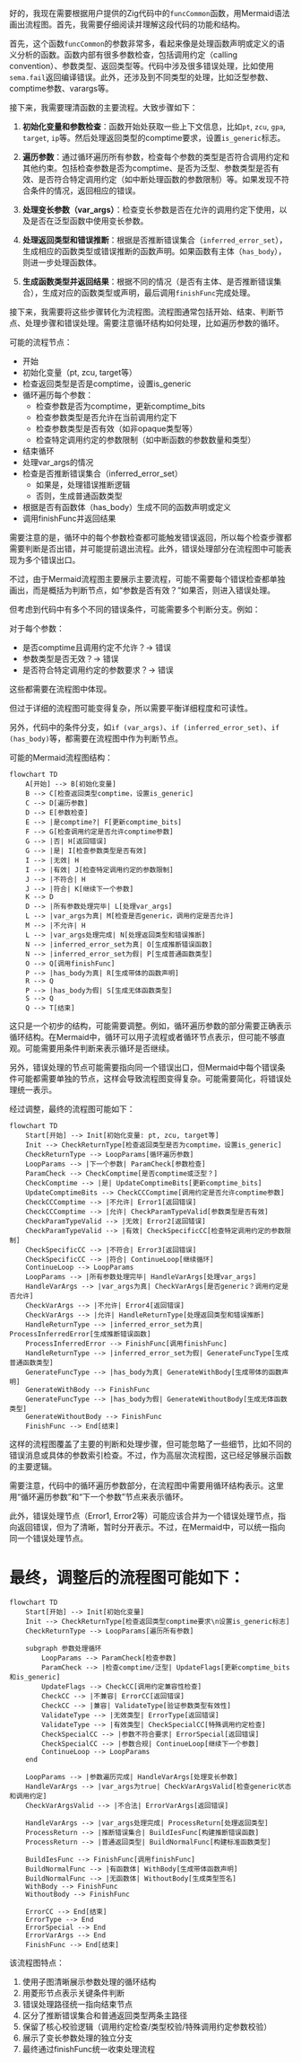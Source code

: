 好的，我现在需要根据用户提供的Zig代码中的`funcCommon`函数，用Mermaid语法画出流程图。首先，我需要仔细阅读并理解这段代码的功能和结构。

首先，这个函数`funcCommon`的参数非常多，看起来像是处理函数声明或定义的语义分析的函数。函数内部有很多参数检查，包括调用约定（calling convention）、参数类型、返回类型等。代码中涉及很多错误处理，比如使用`sema.fail`返回编译错误。此外，还涉及到不同类型的处理，比如泛型参数、comptime参数、varargs等。

接下来，我需要理清函数的主要流程。大致步骤如下：

1. **初始化变量和参数检查**：函数开始处获取一些上下文信息，比如`pt`, `zcu`, `gpa`, `target`, `ip`等。然后处理返回类型的comptime要求，设置`is_generic`标志。

2. **遍历参数**：通过循环遍历所有参数，检查每个参数的类型是否符合调用约定和其他约束。包括检查参数是否为comptime、是否为泛型、参数类型是否有效、是否符合特定调用约定（如中断处理函数的参数限制）等。如果发现不符合条件的情况，返回相应的错误。

3. **处理变长参数（var_args）**：检查变长参数是否在允许的调用约定下使用，以及是否在泛型函数中使用变长参数。

4. **处理返回类型和错误推断**：根据是否推断错误集合（`inferred_error_set`），生成相应的函数类型或错误推断的函数声明。如果函数有主体（`has_body`），则进一步处理函数体。

5. **生成函数类型并返回结果**：根据不同的情况（是否有主体、是否推断错误集合），生成对应的函数类型或声明，最后调用`finishFunc`完成处理。

接下来，我需要将这些步骤转化为流程图。流程图通常包括开始、结束、判断节点、处理步骤和错误处理。需要注意循环结构如何处理，比如遍历参数的循环。

可能的流程节点：

- 开始
- 初始化变量（pt, zcu, target等）
- 检查返回类型是否是comptime，设置is_generic
- 循环遍历每个参数：
  - 检查参数是否为comptime，更新comptime_bits
  - 检查参数类型是否允许在当前调用约定下
  - 检查参数类型是否有效（如非opaque类型等）
  - 检查特定调用约定的参数限制（如中断函数的参数数量和类型）
- 结束循环
- 处理var_args的情况
- 检查是否推断错误集合（inferred_error_set）
  - 如果是，处理错误推断逻辑
  - 否则，生成普通函数类型
- 根据是否有函数体（has_body）生成不同的函数声明或定义
- 调用finishFunc并返回结果

需要注意的是，循环中的每个参数检查都可能触发错误返回，所以每个检查步骤都需要判断是否出错，并可能提前退出流程。此外，错误处理部分在流程图中可能表现为多个错误出口。

不过，由于Mermaid流程图主要展示主要流程，可能不需要每个错误检查都单独画出，而是概括为判断节点，如“参数是否有效？”如果否，则进入错误处理。

但考虑到代码中有多个不同的错误条件，可能需要多个判断分支。例如：

对于每个参数：
- 是否comptime且调用约定不允许？→ 错误
- 参数类型是否无效？→ 错误
- 是否符合特定调用约定的参数要求？→ 错误

这些都需要在流程图中体现。

但过于详细的流程图可能变得复杂，所以需要平衡详细程度和可读性。

另外，代码中的条件分支，如`if (var_args)`、`if (inferred_error_set)`、`if (has_body)`等，都需要在流程图中作为判断节点。

可能的Mermaid流程图结构：

```mermaid
flowchart TD
    A[开始] --> B[初始化变量]
    B --> C[检查返回类型comptime，设置is_generic]
    C --> D[遍历参数]
    D --> E[参数检查]
    E --> |是comptime?| F[更新comptime_bits]
    F --> G[检查调用约定是否允许comptime参数]
    G --> |否| H[返回错误]
    G --> |是| I[检查参数类型是否有效]
    I --> |无效| H
    I --> |有效| J[检查特定调用约定的参数限制]
    J --> |不符合| H
    J --> |符合| K[继续下一个参数]
    K --> D
    D --> |所有参数处理完毕| L[处理var_args]
    L --> |var_args为真| M[检查是否generic，调用约定是否允许]
    M --> |不允许| H
    L --> |var_args处理完成| N[处理返回类型和错误推断]
    N --> |inferred_error_set为真| O[生成推断错误函数]
    N --> |inferred_error_set为假| P[生成普通函数类型]
    O --> Q[调用finishFunc]
    P --> |has_body为真| R[生成带体的函数声明]
    R --> Q
    P --> |has_body为假| S[生成无体函数类型]
    S --> Q
    Q --> T[结束]
```

这只是一个初步的结构，可能需要调整。例如，循环遍历参数的部分需要正确表示循环结构。在Mermaid中，循环可以用子流程或者循环节点表示，但可能不够直观。可能需要用条件判断来表示循环是否继续。

另外，错误处理的节点可能需要指向同一个错误出口，但Mermaid中每个错误条件可能都需要单独的节点，这样会导致流程图变得复杂。可能需要简化，将错误处理统一表示。

经过调整，最终的流程图可能如下：

```mermaid
flowchart TD
    Start[开始] --> Init[初始化变量: pt, zcu, target等]
    Init --> CheckReturnType[检查返回类型是否为comptime，设置is_generic]
    CheckReturnType --> LoopParams[循环遍历参数]
    LoopParams --> |下一个参数| ParamCheck[参数检查]
    ParamCheck --> CheckComptime[是否comptime或泛型？]
    CheckComptime --> |是| UpdateComptimeBits[更新comptime_bits]
    UpdateComptimeBits --> CheckCCComptime[调用约定是否允许comptime参数]
    CheckCCComptime --> |不允许| Error1[返回错误]
    CheckCCComptime --> |允许| CheckParamTypeValid[参数类型是否有效]
    CheckParamTypeValid --> |无效| Error2[返回错误]
    CheckParamTypeValid --> |有效| CheckSpecificCC[检查特定调用约定的参数限制]
    CheckSpecificCC --> |不符合| Error3[返回错误]
    CheckSpecificCC --> |符合| ContinueLoop[继续循环]
    ContinueLoop --> LoopParams
    LoopParams --> |所有参数处理完毕| HandleVarArgs[处理var_args]
    HandleVarArgs --> |var_args为真| CheckVarArgs[是否generic？调用约定是否允许]
    CheckVarArgs --> |不允许| Error4[返回错误]
    CheckVarArgs --> |允许| HandleReturnType[处理返回类型和错误推断]
    HandleReturnType --> |inferred_error_set为真| ProcessInferredError[生成推断错误函数]
    ProcessInferredError --> FinishFunc[调用finishFunc]
    HandleReturnType --> |inferred_error_set为假| GenerateFuncType[生成普通函数类型]
    GenerateFuncType --> |has_body为真| GenerateWithBody[生成带体的函数声明]
    GenerateWithBody --> FinishFunc
    GenerateFuncType --> |has_body为假| GenerateWithoutBody[生成无体函数类型]
    GenerateWithoutBody --> FinishFunc
    FinishFunc --> End[结束]
```

这样的流程图覆盖了主要的判断和处理步骤，但可能忽略了一些细节，比如不同的错误消息或具体的参数索引检查。不过，作为高层次流程图，这已经足够展示函数的主要逻辑。

需要注意，代码中的循环遍历参数部分，在流程图中需要用循环结构表示。这里用“循环遍历参数”和“下一个参数”节点来表示循环。

此外，错误处理节点（Error1, Error2等）可能应该合并为一个错误处理节点，指向返回错误，但为了清晰，暂时分开表示。不过，在Mermaid中，可以统一指向同一个错误处理节点。

最终，调整后的流程图可能如下：
================================================
```mermaid
flowchart TD
    Start[开始] --> Init[初始化变量]
    Init --> CheckReturnType[检查返回类型comptime要求\n设置is_generic标志]
    CheckReturnType --> LoopParams[遍历所有参数]
    
    subgraph 参数处理循环
        LoopParams --> ParamCheck[检查参数]
        ParamCheck --> |检查comptime/泛型| UpdateFlags[更新comptime_bits和is_generic]
        UpdateFlags --> CheckCC[调用约定兼容性检查]
        CheckCC --> |不兼容| ErrorCC[返回错误]
        CheckCC --> |兼容| ValidateType[验证参数类型有效性]
        ValidateType --> |无效类型| ErrorType[返回错误]
        ValidateType --> |有效类型| CheckSpecialCC[特殊调用约定检查]
        CheckSpecialCC --> |参数不符合要求| ErrorSpecial[返回错误]
        CheckSpecialCC --> |参数合规| ContinueLoop[继续下一个参数]
        ContinueLoop --> LoopParams
    end
    
    LoopParams --> |参数遍历完成| HandleVarArgs[处理变长参数]
    HandleVarArgs --> |var_args为true| CheckVarArgsValid[检查generic状态和调用约定]
    CheckVarArgsValid --> |不合法| ErrorVarArgs[返回错误]
    
    HandleVarArgs --> |var_args处理完成| ProcessReturn[处理返回类型]
    ProcessReturn --> |推断错误集合| BuildIesFunc[构建推断错误函数]
    ProcessReturn --> |普通返回类型| BuildNormalFunc[构建标准函数类型]
    
    BuildIesFunc --> FinishFunc[调用finishFunc]
    BuildNormalFunc --> |有函数体| WithBody[生成带体函数声明]
    BuildNormalFunc --> |无函数体| WithoutBody[生成类型签名]
    WithBody --> FinishFunc
    WithoutBody --> FinishFunc
    
    ErrorCC --> End[结束]
    ErrorType --> End
    ErrorSpecial --> End
    ErrorVarArgs --> End
    FinishFunc --> End[结束]
``` 

该流程图特点：
1. 使用子图清晰展示参数处理的循环结构
2. 用菱形节点表示关键条件判断
3. 错误处理路径统一指向结束节点
4. 区分了推断错误集合和普通返回类型两条主路径
5. 保留了核心校验逻辑（调用约定检查/类型校验/特殊调用约定参数校验）
6. 展示了变长参数处理的独立分支
7. 最终通过finishFunc统一收束处理流程